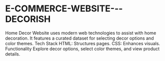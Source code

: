 # E-COMMERCE-WEBSITE---DECORISH
Home Decor Website  uses modern web technologies to assist with home decoration. It features a curated dataset for selecting decor options and color themes.  Tech Stack HTML: Structures pages. CSS: Enhances visuals. Functionality Explore decor options, select color themes, and view product details.
